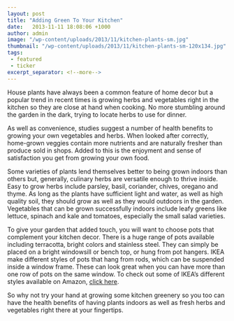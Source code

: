 ```yaml
---
layout: post
title: "Adding Green To Your Kitchen"
date:   2013-11-11 18:08:06 +1000
author: admin
image: "/wp-content/uploads/2013/11/kitchen-plants-sm.jpg"
thumbnail: "/wp-content/uploads/2013/11/kitchen-plants-sm-120x134.jpg"
tags: 
 - featured
 - ticker
excerpt_separator: <!--more-->
---
```

  <p>House plants have always been a common feature of home decor but a popular trend in
  recent times is growing herbs and vegetables right in the kitchen so they are close at
  hand when cooking. No more<!--more--> stumbling around the garden in the dark, trying to locate
  herbs to use for dinner.</p>

  <p>As well as convenience, studies suggest a number of health benefits to growing your
  own vegetables and herbs. When looked after correctly, home-grown veggies contain more
  nutrients and are naturally fresher than produce sold in shops. Added to this is the
  enjoyment and sense of satisfaction you get from growing your own food.</p>

  <p>Some varieties of plants lend themselves better to being grown indoors than others
  but, generally, culinary herbs are versatile enough to thrive inside. Easy to grow
  herbs include parsley, basil, coriander, chives, oregano and thyme. As long as the
  plants have sufficient light and water, as well as high quality soil, they should grow
  as well as they would outdoors in the garden. Vegetables that can be grown successfully
  indoors include leafy greens like lettuce, spinach and kale and tomatoes, especially
  the small salad varieties.</p>

  <p>To give your garden that added touch, you will want to choose pots that complement
  your kitchen decor. There is a huge range of pots available including terracotta,
  bright colors and stainless steel. They can simply be placed on a bright windowsill or
  bench top, or hung from pot hangers. IKEA make different styles of pots that hang from
  rods, which can be suspended inside a window frame. These can look great when you can
  have more than one row of pots on the same window. To check out some of IKEA&rsquo;s
  different styles available on Amazon, <a href="http://amzn.to/1hAP3QO" rel=
  "nofollow">click here</a>.</p>

  <p>So why not try your hand at growing some kitchen greenery so you too can have the
  health benefits of having plants indoors as well as fresh herbs and vegetables right
  there at your fingertips.</p>
